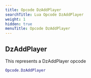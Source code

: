 ```yaml
---
title: Opcode DzAddPlayer
searchTitle: Lua Opcode DzAddPlayer
weight: 1
hidden: true
menuTitle: Opcode DzAddPlayer
---
```

## DzAddPlayer

This represents a DzAddPlayer opcode
```lua
Opcode.DzAddPlayer
```